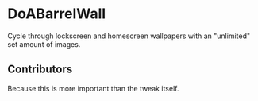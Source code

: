 # DoABarrelWall
Cycle through lockscreen and homescreen wallpapers with an "unlimited" set amount of images.

## Contributors
Because this is more important than the tweak itself.
